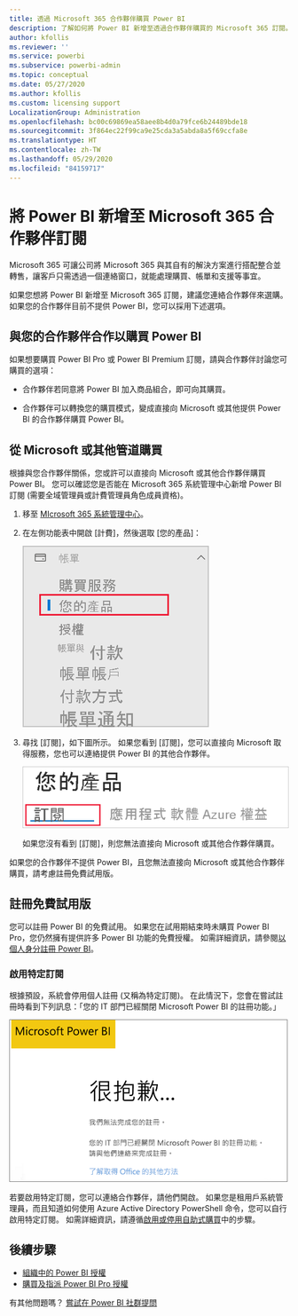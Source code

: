 ```yaml
---
title: 透過 Microsoft 365 合作夥伴購買 Power BI
description: 了解如何將 Power BI 新增至透過合作夥伴購買的 Microsoft 365 訂閱。 聯合模型是 Microsoft 365 使用的購買模型。
author: kfollis
ms.reviewer: ''
ms.service: powerbi
ms.subservice: powerbi-admin
ms.topic: conceptual
ms.date: 05/27/2020
ms.author: kfollis
ms.custom: licensing support
LocalizationGroup: Administration
ms.openlocfilehash: bc00c69869ea58aee8b4d0a79fce6b24489bde18
ms.sourcegitcommit: 3f864ec22f99ca9e25cda3a5abda8a5f69ccfa8e
ms.translationtype: HT
ms.contentlocale: zh-TW
ms.lasthandoff: 05/29/2020
ms.locfileid: "84159717"
---
```

# <a name="add-power-bi-to-a-microsoft-365-partner-subscription"></a>將 Power BI 新增至 Microsoft 365 合作夥伴訂閱

Microsoft 365 可讓公司將 Microsoft 365 與其自有的解決方案進行搭配整合並轉售，讓客戶只需透過一個連絡窗口，就能處理購買、帳單和支援等事宜。

如果您想將 Power BI 新增至 Microsoft 365 訂閱，建議您連絡合作夥伴來選購。 如果您的合作夥伴目前不提供 Power BI，您可以採用下述選項。

## <a name="work-with-your-partner-to-purchase-power-bi"></a>與您的合作夥伴合作以購買 Power BI

如果想要購買 Power BI Pro 或 Power BI Premium 訂閱，請與合作夥伴討論您可購買的選項：

* 合作夥伴若同意將 Power BI 加入商品組合，即可向其購買。

* 合作夥伴可以轉換您的購買模式，變成直接向 Microsoft 或其他提供 Power BI 的合作夥伴購買 Power BI。

## <a name="purchase-from-microsoft-or-another-channel"></a>從 Microsoft 或其他管道購買

根據與您合作夥伴關係，您或許可以直接向 Microsoft 或其他合作夥伴購買 Power BI。 您可以確認您是否能在 Microsoft 365 系統管理中心新增 Power BI 訂閱 (需要全域管理員或計費管理員角色成員資格)。

1. 移至 [MIcrosoft 365 系統管理中心](https://admin.microsoft.com/AdminPortal/Home#/homepage)。

1. 在左側功能表中開啟 [計費]，然後選取 [您的產品]：

   ![Microsoft 365 系統管理中心的計費功能表](media/service-admin-syndication-partner/365-my-products.png)

 1. 尋找 [訂閱]，如下圖所示。 如果您看到 [訂閱]，您可以直接向 Microsoft 取得服務，您也可以連絡提供 Power BI 的其他合作夥伴。

    ![您的訂閱產品](media\service-admin-syndication-partner\365-subscriptions.png)

    如果您沒有看到 [訂閱]，則您無法直接向 Microsoft 或其他合作夥伴購買。

如果您的合作夥伴不提供 Power BI，且您無法直接向 Microsoft 或其他合作夥伴購買，請考慮註冊免費試用版。

## <a name="sign-up-for-a-free-trial"></a>註冊免費試用版

您可以註冊 Power BI 的免費試用。 如果您在試用期結束時未購買 Power BI Pro，您仍然擁有提供許多 Power BI 功能的免費授權。 如需詳細資訊，請參閱[以個人身分註冊 Power BI](../fundamentals/service-self-service-signup-for-power-bi.md)。

### <a name="enable-ad-hoc-subscriptions"></a>啟用特定訂閱

根據預設，系統會停用個人註冊 (又稱為特定訂閱)。 在此情況下，您會在嘗試註冊時看到下列訊息：「您的 IT 部門已經關閉 Microsoft Power BI 的註冊功能。」

![[很抱歉] 影像](media/service-admin-syndication-partner/sorry.png)

若要啟用特定訂閱，您可以連絡合作夥伴，請他們開啟。 如果您是租用戶系統管理員，而且知道如何使用 Azure Active Directory PowerShell 命令，您可以自行啟用特定訂閱。 如需詳細資訊，請遵循[啟用或停用自助式購買](service-admin-disable-self-service.md)中的步驟。

## <a name="next-steps"></a>後續步驟

* [組織中的 Power BI 授權](service-admin-licensing-organization.md)
* [購買及指派 Power BI Pro 授權](service-admin-purchasing-power-bi-pro.md)

有其他問題嗎？ [嘗試在 Power BI 社群提問](https://community.powerbi.com/)
